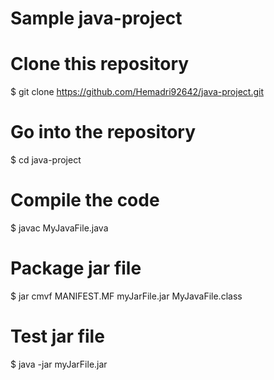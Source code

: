 # Sample java-project 


# Clone this repository
$ git clone https://github.com/Hemadri92642/java-project.git

# Go into the repository
$ cd java-project

# Compile the code
$ javac MyJavaFile.java

# Package jar file
$ jar cmvf MANIFEST.MF myJarFile.jar MyJavaFile.class

# Test jar file
$ java -jar myJarFile.jar

